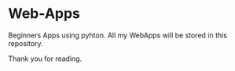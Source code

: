 # Web-Apps

Beginners Apps using pyhton. All my WebApps will be stored in this repository.

Thank you for reading.
